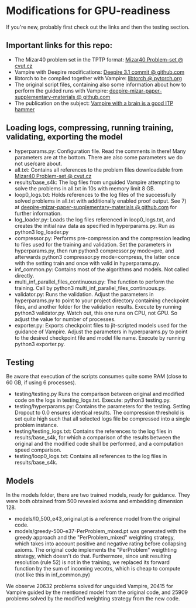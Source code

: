 # Modifications for GPU-readiness
If you're new, probably first check out the links and then the testing section.

## Important links for this repo:
- The Mizar40 problem set in the TPTP format: [Mizar40 Problem-set @ cvut.cz](http://grid01.ciirc.cvut.cz/~mptp/7.13.01_4.181.1147/MPTP2/problems_small_consist.tar.gz)
- Vampire with Deepire modifications: [Deepire 3.1 commit @ github.com](https://github.com/vprover/vampire/commit/110f414207d632819dea4cf01a1ddaca86d0cca3)
- libtorch to be compiled together with Vampire: [libtorch @ pytorch.org](https://download.pytorch.org/libtorch/cu102/libtorch-shared-with-deps-1.7.0.zip)
- The original script files, containing also some information about how to  perform the guided runs with Vampire: [deepire-mizar-paper-supplementary-materials @ github.com](https://github.com/quickbeam123/deepire-mizar-paper-supplementary-materials)
- The publication on the subject: [Vampire with a brain is a good ITP hammer](https://link.springer.com/chapter/10.1007/978-3-030-86205-3_11)

## Loading logs, compressing, running training, validating, exporting the model 
- hyperparams.py: Configuration file. Read the comments in there! Many parameters are at the bottom. There are also some parameters we do not use/care about.
- all.txt: Contains all references to the problem files downloadable from [Mizar40 Problem-set @ cvut.cz](http://grid01.ciirc.cvut.cz/~mptp/7.13.01_4.181.1147/MPTP2/problems_small_consist.tar.gz)
- results/base_s4k: The log files from unguided Vampire attempting to solve the problems in all.txt in 10s with memory limit 8 GB. 
- loop0_logs.txt: Holds references to the log files of the successfully solved problems in all.txt with additionally enabled proof output. See 7) at [deepire-mizar-paper-supplementary-materials @ github.com](https://github.com/quickbeam123/deepire-mizar-paper-supplementary-materials) for further information.
- log_loader.py: Loads the log files referenced in loop0_logs.txt, and creates the initial raw data as specified in hyperparams.py. Run as python3 log_loader.py
- compressor.py: Performs pre-compression and the compression leading to files used for the training and validation. Set the parameters in hyperparams.py, then run python3 compressor.py mode=pre, and afterwards python3 compressor.py mode=compress, the latter once with the setting train and once with valid in hyperparams.py.
- inf_common.py: Contains most of the algorithms and models. Not called directly.
- multi_inf_parallel_files_continuous.py: The function to perform the training. Call by python3 multi_inf_parallel_files_continuous.py.
- validator.py: Runs the validation. Adjust the parameters in hyperparams.py to point to your project directory containing checkpoint files, and another folder for the validation results. Execute by running python3 validator.py. Watch out, this one runs on CPU, not GPU. So adjust the value for number of processes.
- exporter.py: Exports checkpoint files to jit-scripted models used for the guidance of Vampire. Adjust the parameters in hyperparams.py to point to the desired checkpoint file and model file name. Execute by running python3 exporter.py.

## Testing
Be aware that execution of the scripts consumes quite some RAM (close to 60 GB, if using 6 processes).
- testing/testing.py Runs the comparison between original and modified code on the logs in testing_logs.txt. Execute: python3 testing.py.
- testing/hyperparams.py: Contains the parameters for the testing. Setting Dropout to 0.0 ensures identical results. The compression threshold is set quite high such that all selected logs file be compressed into a single problem instance.
- testing/testing_logs.txt: Contains the references to the log files in results/base_s4k, for which a comparison of the results between the original and the modified code shall be performed, and a computation speed comparison.
- testing/loop0_logs.txt: Contains all references to the log files in results/base_s4k.

## Models
In the models folder, there are two trained models, ready for guidance.
They were both obtained from 500 revealed axioms and embedding dimension 128.
- models/l0_500_e43_original.pt is a reference model from the original code.
- models/greedy-500-e37-PerProblem_mixed.pt was generated with the greedy approach and the "PerProblem_mixed" weighting strategy, which takes into account positive and negative rating before collapsing axioms. The original code implements the "PerProblem" weigthting strategy, which doesn't do that. Furthermore, since unit resulting resolution (rule 52) is not in the training, we replaced its forward function by the sum of incoming vecotrs, which is cheap to compute (not like this in inf_common.py)

We observe 20632 problems solved for unguided Vampire, 20415 for Vampire guided by the mentioned model from the original code, and 25909 problems solved by the modified weighting strategy from the new code.
